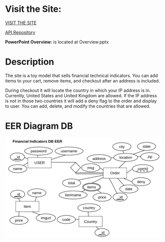 # Visit the Site:

[VISIT THE SITE](https://webapi-finalproject-react.onrender.com)

[API Repository](https://github.com/supracharger/WebAPI_FinalProject_API)

**PowerPoint Overview:** is located at Overview.pptx

# Description

The site is a toy model that sells financial technical indicators. You can add items to your cart, remove items, and checkout after an address is included.

During checkout it will locate the country in which your IP address is in. Currently, United States and United Kingdom are allowed. If the IP address is not in those two countries it will add a deny flag to the order and display to user. You can add, delete, and modify the countries that are allowed.

# EER Diagram DB

![EER Diagram](DB_EER_Diagram.png)